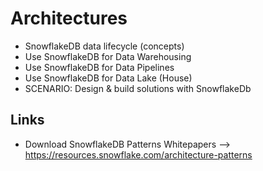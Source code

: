 # Architectures

- SnowflakeDB data lifecycle (concepts)
- Use SnowflakeDB for Data Warehousing
- Use SnowflakeDB for Data Pipelines
- Use SnowflakeDB for Data Lake (House)
- SCENARIO: Design & build solutions with SnowflakeDb


## Links

- Download SnowflakeDB Patterns Whitepapers --> https://resources.snowflake.com/architecture-patterns